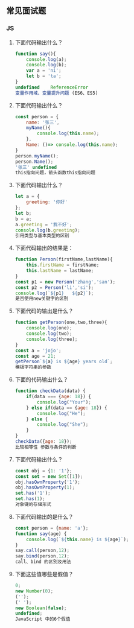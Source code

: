 ## 常见面试题

### JS

1. 下面代码输出什么？

   ```js
   function say(){
       console.log(a);
       console.log(b);
       var a = 'ni';
       let b = 'ta';
   }
   undefined	ReferenceError
   变量作用域、变量提升问题 (ES6、ES5)
   ```

2. 下面代码输出什么？

   ```js
   const person = {
       name: '张三',
       myName(){
           console.log(this.name);
       },
       Name: ()=> console.log(this.name);
   }
   person.myName();
   person.Name();
   '张三'	undefined
   this指向问题，箭头函数this指向问题
   ```

3. 下面代码输出什么？

   ```js
   let a = {
       greeting: '你好'
   };
   let b;
   b = a;
   a.greeting = '我不好';
   console.log(b.greeting);
   引用类型与基本类型的区别
   ```

4. 下面代码输出的结果是：

   ```js
   function Person(firstName,lastName){
       this.firstName = firstName;
       this.lastName = lastName;
   }
   const p1 = new Person('zhang','san');
   const p2 = Person('li','si');
   console.log(`${p1}   ${p2}`);
   是否使用new关键字的区别
   ```

5. 下面代码的输出是什么？

   ```js
   function getPerson(one,two,three){
       console.log(one);
       console.log(two);
       console.log(three);
   }
   const a = 'jojo';
   const age = 21;
   getPerson`${a} is ${age} years old`;
   模板字符串的参数
   ```

6. 下面的代码输出什么？

   ```js
   function checkData(data) {
       if(data === {age: 18}) {
           console.log("Your");
       } else if(data == {age: 18}) {
           console.log("He");
       } else {
           console.log("She");
       }
   }
   checkData({age: 18});
   比较相等性 参数与条件的判断
   ```

7. 下面代码输出什么？

   ```js
   const obj = {1: '1'};
   const set = new Set([1]);
   obj.hasOwnProperty('1');
   obj.hasOwnProperty(1);
   set.has('1');
   set.has(1);
   对象键的存储形式
   ```

8. 下面代码输出的是什么？

   ```js
   const person = {name: 'a'};
   function say(age) {
       console.log(`${this.name} is ${age}`);
   }
   say.call(person,12);
   say.bind(person,12);
   call、bind 的区别及用法
   ```

9. 下面这些值哪些是假值？

   ```js
   0;
   new Number(0);
   ('');
   (' ');
   new Boolean(false);
   undefined;
   JavaScript 中的6个假值
   ```

   
